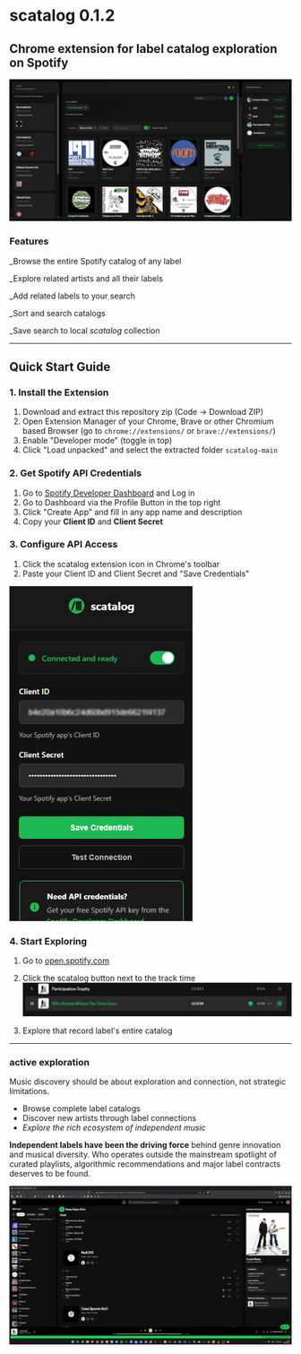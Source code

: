 # scatalog 0.1.2

## Chrome extension for label catalog exploration on Spotify






![Screenshot of the scatalog Interface](./content/img/main-screenshot.png)



###  Features

_Browse the entire Spotify catalog of any label

_Explore related artists and all their labels

_Add related labels to your search

_Sort and search catalogs

_Save search to local *scatalog* collection




_________________________________________________



##  Quick Start Guide


### 1. Install the Extension
1. Download and extract this repository zip (Code → Download ZIP)
4. Open Extension Manager of your Chrome, Brave or other Chromium based Browser (go to `chrome://extensions/` or `brave://extensions/`)
4. Enable "Developer mode" (toggle in top)
5. Click "Load unpacked" and select the extracted folder `scatalog-main`

### 2. Get Spotify API Credentials
1. Go to [Spotify Developer Dashboard](https://developer.spotify.com/dashboard) and Log in
2. Go to Dashboard via the Profile Button in the top right
3. Click "Create App" and fill in any app name and description
4. Copy your **Client ID** and **Client Secret**

### 3. Configure API Access
1. Click the scatalog extension icon in Chrome's toolbar
2. Paste your Client ID and Client Secret and "Save Credentials"

![Setup Screenshot.](./content/img/setup-screenshot.png)


### 4. Start Exploring
1. Go to [open.spotify.com](https://open.spotify.com)
2. Click the scatalog button next to the track time
![Screenshot of Spotify interface showing a track titled "Who Knows Where The Time Goes" by Participation Trophy, with playback controls and track details visible.](./content/img/button-screenshot.png)


3. Explore that record label's entire catalog




_________________________________________________


### active exploration

Music discovery should be about exploration and connection, not strategic limitations. 

- Browse complete label catalogs 
- Discover new artists through label connections  
- *Explore the rich ecosystem of independent music*


**Independent labels have been the driving force** behind genre innovation and musical diversity. Who operates outside the mainstream spotlight of curated playlists, algorithmic recommendations and major label contracts deserves to be found. 



![Screenshot of Spotify interface showing a track titled "Who Knows Where The Time Goes" by Participation Trophy, with playback controls and track details visible.](./content/img/demo.gif)






